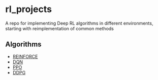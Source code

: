 # rl_projects
A repo for implementing Deep RL algorithms in different environments, starting with
reimplementation of common methods

## Algorithms
* [REINFORCE](./vpg_implementation/)
* [DQN](./dqn)
* [PPO](./ppo)
* [DDPG](./ddpg)
